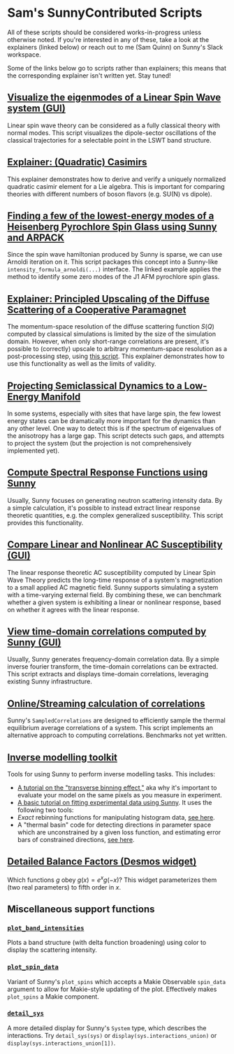 # Sam's SunnyContributed Scripts

All of these scripts should be considered works-in-progress unless otherwise noted.
If you're interested in any of these, take a look at the explainers (linked below) or reach out to me (Sam Quinn) on Sunny's Slack workspace.

Some of the links below go to scripts rather than explainers; this means that the corresponding explainer isn't written yet. Stay tuned!

## [Visualize the eigenmodes of a Linear Spin Wave system (GUI)](docs/eigenmode_viewer_examples.md)
Linear spin wave theory can be considered as a fully classical theory with normal modes.
This script visualizes the dipole-sector oscillations of the classical trajectories for a selectable point in the LSWT band structure.

## [Explainer: (Quadratic) Casimirs](docs/quadratic_casimirs.md)
This explainer demonstrates how to derive and verify a uniquely normalized quadratic casimir element for a Lie algebra.
This is important for comparing theories with different numbers of boson flavors (e.g. SU(N) vs dipole).

## [Finding a few of the lowest-energy modes of a Heisenberg Pyrochlore Spin Glass using Sunny and ARPACK](docs/arnoldi_spin_glass_example.md)
Since the spin wave hamiltonian produced by Sunny is sparse, we can use Arnoldi iteration on it.
This script packages this concept into a Sunny-like `intensity_formula_arnoldi(...)` interface.
The linked example applies the method to identify some zero modes of the J1 AFM pyrochlore spin glass.

## [Explainer: Principled Upscaling of the Diffuse Scattering of a Cooperative Paramagnet](docs/cooperative_chain.md)
The momentum-space resolution of the diffuse scattering function $S(Q)$ computed by classical simulations is limited by the size of the simulation domain.
However, when only short-range correlations are present, it's possible to (correctly) upscale to arbitrary momentum-space resolution as a post-processing step, using [this script](realspace/classical.jl).
This explainer demonstrates how to use this functionality as well as the limits of validity.

## [Projecting Semiclassical Dynamics to a Low-Energy Manifold](experimental/low_energy_projection.jl)
In some systems, especially with sites that have large spin, the few lowest energy states can be dramatically more important for the dynamics than any other level.
One way to detect this is if the spectrum of eigenvalues of the anisotropy has a large gap.
This script detects such gaps, and attempts to project the system (but the projection is not comprehensively implemented yet).

## [Compute Spectral Response Functions using Sunny](susceptibility/susceptibility.jl)
Usually, Sunny focuses on generating neutron scattering intensity data.
By a simple calculation, it's possible to instead extract linear response theoretic quantities, e.g. the complex generalized susceptibility.
This script provides this functionality.

## [Compare Linear and Nonlinear AC Susceptibility (GUI)](susceptibility/AC_field_viewer.jl)
The linear response theoretic AC susceptibility computed by Linear Spin Wave Theory predicts the long-time response of a system's magnetization to a small applied AC magnetic field.
Sunny supports simulating a system with a time-varying external field.
By combining these, we can benchmark whether a given system is exhibiting a linear or nonlinear response, based on whether it agrees with the linear response.

## [View time-domain correlations computed by Sunny (GUI)](susceptibility/correlation_viewer.jl)
Usually, Sunny generates frequency-domain correlation data.
By a simple inverse fourier transform, the time-domain correlations can be extracted.
This script extracts and displays time-domain correlations, leveraging existing Sunny infrastructure.

## [Online/Streaming calculation of correlations](susceptibility/online_correlations.jl)
Sunny's `SampledCorrelations` are designed to efficiently sample the thermal equilibrium average correlations of a system.
This script implements an alternative approach to computing correlations.
Benchmarks not yet written.

## [Inverse modelling toolkit](inverse-toolkit/)
Tools for using Sunny to perform inverse modelling tasks.
This includes:
- [A tutorial on the "transverse binning effect,"](docs/bin_effect_tutorial.md) aka why it's important to evaluate your model on the same pixels as you measure in experiment.
- [A basic tutorial on fitting experimental data using Sunny](docs/fitting_tutorial.md). It uses the following two tools:
- *Exact* rebinning functions for manipulating histogram data, [see here](inverse-toolkit/bin_tools.jl).
- A "thermal basin" code for detecting directions in parameter space which are unconstrained by a given loss function, and estimating error bars of constrained directions, [see here](inverse-toolkit/thermal_basin.jl).

## [Detailed Balance Factors (Desmos widget)](https://www.desmos.com/calculator/e4xnsq6hf3)
Which functions $g$ obey $g(x) = e^x g(-x)$?
This widget parameterizes them (two real parameters) to fifth order in $x$.

## Miscellaneous support functions
### [`plot_band_intensities`](eigenmodes/support.jl)
Plots a band structure (with delta function broadening) using color to display the scattering intensity.

### [`plot_spin_data`](eigenmodes/support.jl)
Variant of Sunny's `plot_spins` which accepts a Makie Observable `spin_data` argument to allow for Makie-style updating of the plot.
Effectively makes `plot_spins` a Makie component.

### [`detail_sys`](susceptibility/support.jl)
A more detailed display for Sunny's `System` type, which describes the interactions.
Try `detail_sys(sys)` or `display(sys.interactions_union)` or `display(sys.interactions_union[1])`.




